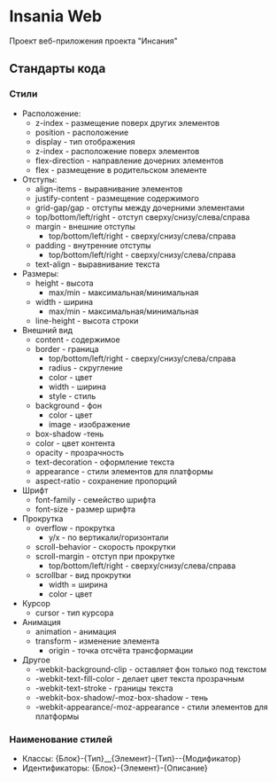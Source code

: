 ﻿# Insania Web
Проект веб-приложения проекта "Инсания"

## Стандарты кода

### Стили
* Расположение:
	* z-index - размещение поверх других элементов
	* position - расположение
	* display - тип отображения
	* z-index - расположение поверх элементов
	* flex-direction - направление дочерних элементов
	* flex - размещение в родительском элементе
* Отступы:
	* align-items - выравнивание элементов
	* justify-content - размещение содержимого
	* grid-gap/gap - отступы между дочерними элементами
	* top/bottom/left/right - отступ сверху/снизу/слева/справа
	* margin - внешние отступы
		* top/bottom/left/right - сверху/снизу/слева/справа
	* padding - внутренние отступы
		* top/bottom/left/right - сверху/снизу/слева/справа
	* text-align - выравнивание текста
* Размеры:
	* height - высота
		* max/min - максимальная/минимальная
	* width - ширина
		* max/min - максимальная/минимальная
	* line-height - высота строки
* Внешний вид
	* content - содержимое
	* border - граница
		* top/bottom/left/right - сверху/снизу/слева/справа
		* radius - скругление
		* color - цвет
		* width - ширина
		* style - стиль
	* background - фон
		* color - цвет
		* image - изображение
	* box-shadow -тень
	* color - цвет контента
	* opacity - прозрачность
	* text-decoration - оформление текста
	* appearance - стили элементов для платформы
	* aspect-ratio - сохранение пропорций
* Шрифт
	* font-family - семейство шрифта
	* font-size - размер шрифта
* Прокрутка
	* overflow - прокрутка
		* y/x - по вертикали/горизонтали
	* scroll-behavior - скорость прокрутки
	* scroll-margin - отступ при прокрутке
		* top/bottom/left/right - сверху/снизу/слева/справа
	* scrollbar - вид прокрутки
		* width = ширина
		* color - цвет
* Курсор
	* cursor - тип курсора
* Анимация
	* animation - анимация
	* transform - изменение элемента
		* origin - точка отсчёта трансформации
* Другое
	* -webkit-background-clip - оставляет фон только под текстом
	* -webkit-text-fill-color - делает цвет текста прозрачным
	* -webkit-text-stroke - границы текста
	* -webkit-box-shadow/-moz-box-shadow - тень
	* -webkit-appearance/-moz-appearance - стили элементов для платформы

### Наименование стилей
* Классы: {Блок}-{Тип}__{Элемент}-{Тип}--{Модификатор}
* Идентификаторы: {Блок}-{Элемент}-{Описание}